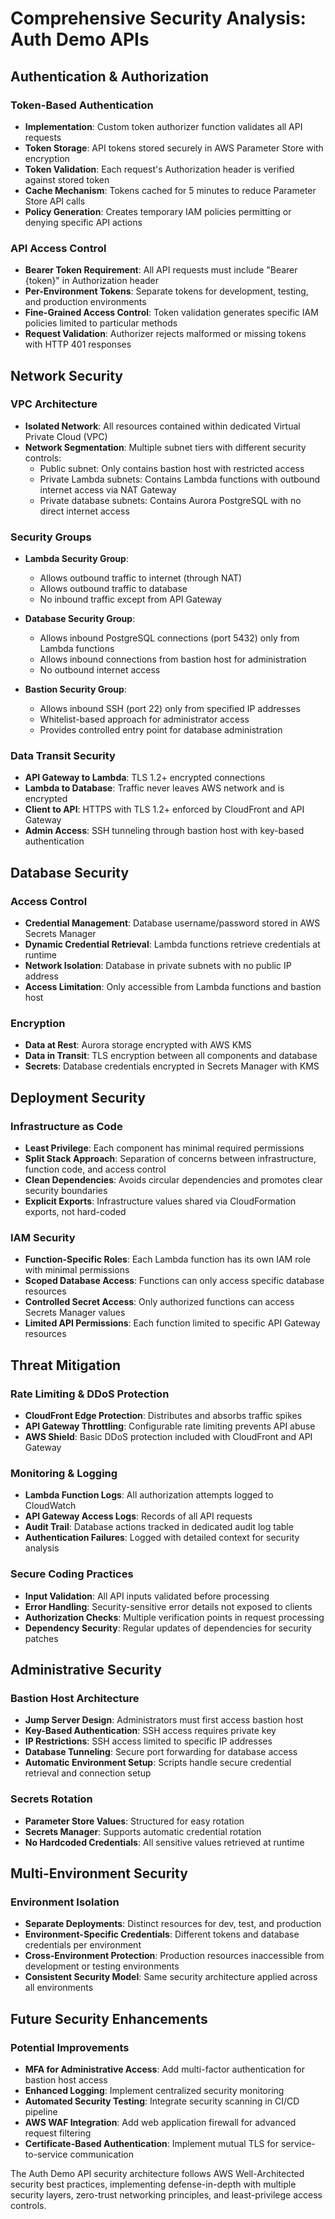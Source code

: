 
# Comprehensive Security Analysis: Auth Demo APIs

## Authentication & Authorization

### Token-Based Authentication
- **Implementation**: Custom token authorizer function validates all API requests
- **Token Storage**: API tokens stored securely in AWS Parameter Store with encryption
- **Token Validation**: Each request's Authorization header is verified against stored token
- **Cache Mechanism**: Tokens cached for 5 minutes to reduce Parameter Store API calls
- **Policy Generation**: Creates temporary IAM policies permitting or denying specific API actions

### API Access Control
- **Bearer Token Requirement**: All API requests must include "Bearer {token}" in Authorization header
- **Per-Environment Tokens**: Separate tokens for development, testing, and production environments
- **Fine-Grained Access Control**: Token validation generates specific IAM policies limited to particular methods
- **Request Validation**: Authorizer rejects malformed or missing tokens with HTTP 401 responses

## Network Security

### VPC Architecture
- **Isolated Network**: All resources contained within dedicated Virtual Private Cloud (VPC)
- **Network Segmentation**: Multiple subnet tiers with different security controls:
  - Public subnet: Only contains bastion host with restricted access
  - Private Lambda subnets: Contains Lambda functions with outbound internet access via NAT Gateway
  - Private database subnets: Contains Aurora PostgreSQL with no direct internet access

### Security Groups
- **Lambda Security Group**:
  - Allows outbound traffic to internet (through NAT)
  - Allows outbound traffic to database
  - No inbound traffic except from API Gateway
  
- **Database Security Group**:
  - Allows inbound PostgreSQL connections (port 5432) only from Lambda functions
  - Allows inbound connections from bastion host for administration
  - No outbound internet access
  
- **Bastion Security Group**:
  - Allows inbound SSH (port 22) only from specified IP addresses
  - Whitelist-based approach for administrator access
  - Provides controlled entry point for database administration

### Data Transit Security
- **API Gateway to Lambda**: TLS 1.2+ encrypted connections
- **Lambda to Database**: Traffic never leaves AWS network and is encrypted
- **Client to API**: HTTPS with TLS 1.2+ enforced by CloudFront and API Gateway
- **Admin Access**: SSH tunneling through bastion host with key-based authentication

## Database Security

### Access Control
- **Credential Management**: Database username/password stored in AWS Secrets Manager
- **Dynamic Credential Retrieval**: Lambda functions retrieve credentials at runtime
- **Network Isolation**: Database in private subnets with no public IP address
- **Access Limitation**: Only accessible from Lambda functions and bastion host

### Encryption
- **Data at Rest**: Aurora storage encrypted with AWS KMS
- **Data in Transit**: TLS encryption between all components and database
- **Secrets**: Database credentials encrypted in Secrets Manager with KMS

## Deployment Security

### Infrastructure as Code
- **Least Privilege**: Each component has minimal required permissions
- **Split Stack Approach**: Separation of concerns between infrastructure, function code, and access control
- **Clean Dependencies**: Avoids circular dependencies and promotes clear security boundaries
- **Explicit Exports**: Infrastructure values shared via CloudFormation exports, not hard-coded

### IAM Security
- **Function-Specific Roles**: Each Lambda function has its own IAM role with minimal permissions
- **Scoped Database Access**: Functions can only access specific database resources
- **Controlled Secret Access**: Only authorized functions can access Secrets Manager values
- **Limited API Permissions**: Each function limited to specific API Gateway resources

## Threat Mitigation

### Rate Limiting & DDoS Protection
- **CloudFront Edge Protection**: Distributes and absorbs traffic spikes
- **API Gateway Throttling**: Configurable rate limiting prevents API abuse
- **AWS Shield**: Basic DDoS protection included with CloudFront and API Gateway

### Monitoring & Logging
- **Lambda Function Logs**: All authorization attempts logged to CloudWatch
- **API Gateway Access Logs**: Records of all API requests
- **Audit Trail**: Database actions tracked in dedicated audit log table
- **Authentication Failures**: Logged with detailed context for security analysis

### Secure Coding Practices
- **Input Validation**: All API inputs validated before processing
- **Error Handling**: Security-sensitive error details not exposed to clients
- **Authorization Checks**: Multiple verification points in request processing
- **Dependency Security**: Regular updates of dependencies for security patches

## Administrative Security

### Bastion Host Architecture
- **Jump Server Design**: Administrators must first access bastion host
- **Key-Based Authentication**: SSH access requires private key
- **IP Restrictions**: SSH access limited to specific IP addresses
- **Database Tunneling**: Secure port forwarding for database access
- **Automatic Environment Setup**: Scripts handle secure credential retrieval and connection setup

### Secrets Rotation
- **Parameter Store Values**: Structured for easy rotation
- **Secrets Manager**: Supports automatic credential rotation
- **No Hardcoded Credentials**: All sensitive values retrieved at runtime

## Multi-Environment Security

### Environment Isolation
- **Separate Deployments**: Distinct resources for dev, test, and production
- **Environment-Specific Credentials**: Different tokens and database credentials per environment
- **Cross-Environment Protection**: Production resources inaccessible from development or testing environments
- **Consistent Security Model**: Same security architecture applied across all environments

## Future Security Enhancements

### Potential Improvements
- **MFA for Administrative Access**: Add multi-factor authentication for bastion host access
- **Enhanced Logging**: Implement centralized security monitoring
- **Automated Security Testing**: Integrate security scanning in CI/CD pipeline
- **AWS WAF Integration**: Add web application firewall for advanced request filtering
- **Certificate-Based Authentication**: Implement mutual TLS for service-to-service communication

The Auth Demo API security architecture follows AWS Well-Architected security best practices, implementing defense-in-depth with multiple security layers, zero-trust networking principles, and least-privilege access controls.
